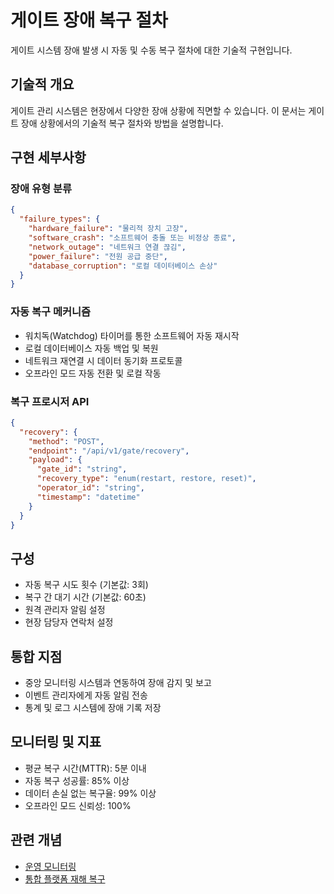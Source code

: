 # 게이트 장애 복구 절차

게이트 시스템 장애 발생 시 자동 및 수동 복구 절차에 대한 기술적 구현입니다.

## 기술적 개요
게이트 관리 시스템은 현장에서 다양한 장애 상황에 직면할 수 있습니다. 이 문서는 게이트 장애 상황에서의 기술적 복구 절차와 방법을 설명합니다.

## 구현 세부사항

### 장애 유형 분류
```json
{
  "failure_types": {
    "hardware_failure": "물리적 장치 고장",
    "software_crash": "소프트웨어 충돌 또는 비정상 종료",
    "network_outage": "네트워크 연결 끊김",
    "power_failure": "전원 공급 중단",
    "database_corruption": "로컬 데이터베이스 손상"
  }
}
```

### 자동 복구 메커니즘
- 워치독(Watchdog) 타이머를 통한 소프트웨어 자동 재시작
- 로컬 데이터베이스 자동 백업 및 복원
- 네트워크 재연결 시 데이터 동기화 프로토콜
- 오프라인 모드 자동 전환 및 로컬 작동

### 복구 프로시저 API
```json
{
  "recovery": {
    "method": "POST",
    "endpoint": "/api/v1/gate/recovery",
    "payload": {
      "gate_id": "string",
      "recovery_type": "enum(restart, restore, reset)",
      "operator_id": "string",
      "timestamp": "datetime"
    }
  }
}
```

## 구성
- 자동 복구 시도 횟수 (기본값: 3회)
- 복구 간 대기 시간 (기본값: 60초)
- 원격 관리자 알림 설정
- 현장 담당자 연락처 설정

## 통합 지점
- 중앙 모니터링 시스템과 연동하여 장애 감지 및 보고
- 이벤트 관리자에게 자동 알림 전송
- 통계 및 로그 시스템에 장애 기록 저장

## 모니터링 및 지표
- 평균 복구 시간(MTTR): 5분 이내
- 자동 복구 성공률: 85% 이상
- 데이터 손실 없는 복구율: 99% 이상
- 오프라인 모드 신뢰성: 100%

## 관련 개념
- [운영 모니터링](./operational-monitoring.md)
- [통합 플랫폼 재해 복구](../../integrated-platform/disaster-recovery/circuit-breaker.md)
